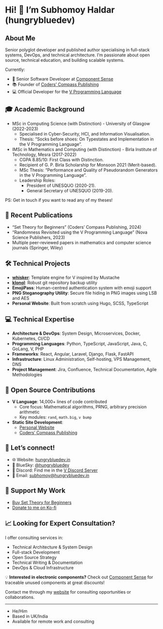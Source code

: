 # Hi! 👋 I’m Subhomoy Haldar (hungrybluedev)

## About Me

Senior polyglot developer and published author specialising in full-stack systems, DevOps, and technical architecture. I’m passionate about open source, technical education, and building scalable systems.

Currently:

- 🏢 Senior Software Developer at [Component Sense](https://www.componentsense.com/)
- 📚 Founder of [Coders’ Compass Publishing](https://coderscompass.org)
- 💻 Official Developer for the [V Programming Language](https://vlang.io)

## 🎓 Academic Background

- MSc in Computing Science (with Distinction) - University of Glasgow (2022-2023)
  - Specialised in Cyber-Security, HCI, and Information Visualisation.
  - Thesis: “Socks before shoes: On Typestates and Implementation in the V Programming Language”.
- IMSc in Mathematics and Computing (with Distinction) - Birla Institute of Technology, Mesra (2017-2022)
  - CGPA 8.85/10: First Class with Distinction.
  - Recipient of G. P. Birla Scholarship for Monsoon 2021 (Merit-based).
  - MSc Thesis: “Performance and Quality of Pseudorandom Generators in the V Programming Language”.
  - Leadership Roles:
    - President of UNESQUO (2020-21).
    - General Secretary of UNESQUO (2019-20).

PS: Get in touch if you want to read any of my theses!

## 📖 Recent Publications

- “Set Theory for Beginners” (Coders’ Compass Publishing, 2024)
- “Randomness Revisited using the V Programming Language” (Nova Science Publishers, 2023)
- Multiple peer-reviewed papers in mathematics and computer science journals (Springer, Wiley)

## 🛠️ Technical Projects

- [**whisker**](https://github.com/hungrybluedev/whisker): Template engine for V inspired by Mustache
- [**klonol**](https://github.com/hungrybluedev/klonol): Robust git repository backup utility
- **EmojiPass**: Human-centred authentication system with emoji support
- **PNG Steganography Utility**: Secure file hiding in PNG images using LSB and AES
- **Personal Website**: Built from scratch using Hugo, SCSS, TypeScript

## 💻 Technical Expertise

- **Architecture & DevOps**: System Design, Microservices, Docker, Kubernetes, CI/CD
- **Programming Languages**: Python, TypeScript, JavaScript, Java, C, GoLang, V, PHP
- **Frameworks**: React, Angular, Laravel, Django, Flask, FastAPI
- **Infrastructure**: Linux Administration, Self-hosting, VPS Management, DNS
- **Project Management**: Jira, Confluence, Technical Documentation, Agile Methodologies

## 🌟 Open Source Contributions

- **V Language**: 14,000+ lines of code contributed
  - Core focus: Mathematical algorithms, PRNG, arbitrary precision arithmetic
  - Key modules: `rand`, `math.big`, `v bump`
- **Static Site Development**:
  - [Personal Website](https://hungrybluedev.in)
  - [Coders’ Compass Publishing](https://coderscompass.org)

## 💬 Let’s connect!

- 🌐 Website: [hungrybluedev.in](https://hungrybluedev.in)
- 🦋 BlueSky: [@hungrybluedev](https://www.threads.net/@hungrybluedev)
- 💬 Discord: Find me in the [V Discord Server](https://discord.gg/vlang)
- 📧 Email: [subhomoy@hungrybluedev.in](mailto:subhomoy@hungrybluedev.in)

## 🤝 Support My Work

- [Buy Set Theory for Beginners](https://coderscompass.org/books/set-theory-for-beginners?utm_campaign=github&utm_source=profile)
- [Donate to me on Ko-fi](https://ko-fi.com/hungrybluedev)

## 📈 Looking for Expert Consultation?

I offer consulting services in:

- Technical Architecture & System Design
- Full-stack Development
- Open Source Strategy
- Technical Writing & Documentation
- DevOps & Cloud Infrastructure

💡 **Interested in electronic components?** Check out [Component Sense](https://www.componentsense.com/) for traceable unused components at great discounts!

Contact me through my [website](https://hungrybluedev.in/contact/) for consulting opportunities or collaborations.

---

- He/Him
- Based in UK/India
- Available for remote work and consulting
